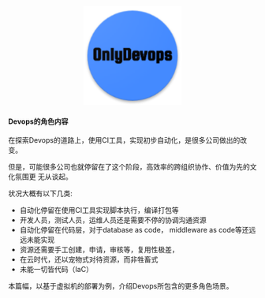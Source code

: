 <p align="center">
   <img width="200" src="only_devops.png">
</p>

#### Devops的角色内容

在探索Devops的道路上，使用CI工具，实现初步自动化，是很多公司做出的改变。

但是，可能很多公司也就停留在了这个阶段，高效率的跨组织协作、价值为先的文化氛围更
无从谈起。

状况大概有以下几类:

- 自动化停留在使用CI工具实现脚本执行，编译打包等
- 开发人员，测试人员，运维人员还是需要不停的协调沟通资源
- 自动化停留在代码层，对于database as code， middleware as code等还远远未能实现
- 资源还需要手工创建，申请，审核等，复用性极差，
- 在云时代，还以宠物式对待资源，而非牲畜式
- 未能一切皆代码（IaC）

本篇幅，以基于虚拟机的部署为例，介绍Devops所包含的更多角色场景。

